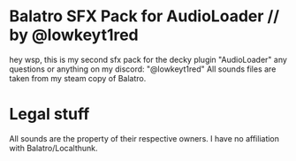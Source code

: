 # Balatro SFX Pack for AudioLoader // by @lowkeyt1red

hey wsp, this is my second sfx pack for the decky plugin "AudioLoader" any questions or anything on my discord: "@lowkeyt1red"
All sounds files are taken from my steam copy of Balatro.

# Legal stuff

All sounds are the property of their respective owners. I have no affiliation with Balatro/Localthunk.
